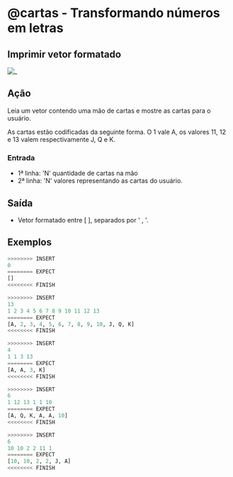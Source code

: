 # @cartas - Transformando números em letras

## Imprimir vetor formatado

![_](https://raw.githubusercontent.com/qxcodefup/arcade/master/base/cartas/cover.jpg)

## Ação

Leia um vetor contendo uma mão de cartas e mostre as cartas para o usuário.

As cartas estão codificadas da seguinte forma. O 1 vale A, os valores 11, 12 e 13 valem respectivamente J, Q e K.

### Entrada

- 1ª linha: 'N' quantidade de cartas na mão
- 2ª linha: 'N' valores representando as cartas do usuário.

## Saída

- Vetor formatado entre [ ], separados por ' , '.

## Exemplos

``` py
>>>>>>>> INSERT
0
======== EXPECT
[]
<<<<<<<< FINISH
```

```py
>>>>>>>> INSERT
13
1 2 3 4 5 6 7 8 9 10 11 12 13
======== EXPECT
[A, 2, 3, 4, 5, 6, 7, 8, 9, 10, J, Q, K]
<<<<<<<< FINISH
```

```py
>>>>>>>> INSERT
4
1 1 3 13
======== EXPECT
[A, A, 3, K]
<<<<<<<< FINISH
```

```py
>>>>>>>> INSERT
6
1 12 13 1 1 10
======== EXPECT
[A, Q, K, A, A, 10]
<<<<<<<< FINISH
```

```py
>>>>>>>> INSERT
6
10 10 2 2 11 1
======== EXPECT
[10, 10, 2, 2, J, A]
<<<<<<<< FINISH
```

